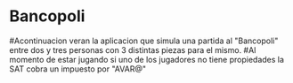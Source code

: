 # Bancopoli
#Acontinuacion veran la aplicacion que simula una partida al "Bancopoli" entre dos y tres personas con 3 distintas piezas para el mismo.
#Al momento de estar jugando si uno de los jugadores no tiene propiedades la SAT cobra un impuesto por "AVAR@"
